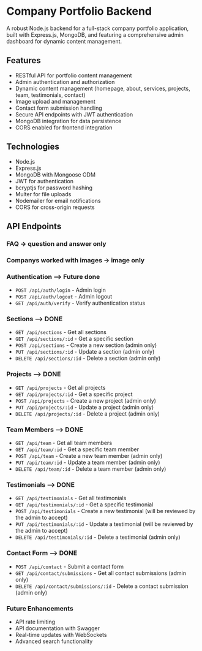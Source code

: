 # Company Portfolio Backend

A robust Node.js backend for a full-stack company portfolio application, built with Express.js, MongoDB, and featuring a comprehensive admin dashboard for dynamic content management.

## Features

- RESTful API for portfolio content management
- Admin authentication and authorization
- Dynamic content management (homepage, about, services, projects, team, testimonials, contact)
- Image upload and management
- Contact form submission handling
- Secure API endpoints with JWT authentication
- MongoDB integration for data persistence
- CORS enabled for frontend integration

## Technologies

- Node.js
- Express.js
- MongoDB with Mongoose ODM
- JWT for authentication
- bcryptjs for password hashing
- Multer for file uploads
- Nodemailer for email notifications
- CORS for cross-origin requests

## API Endpoints

### FAQ -> question and answer only

### Companys worked with images -> image only

### Authentication --> Future done

- `POST /api/auth/login` - Admin login
- `POST /api/auth/logout` - Admin logout
- `GET /api/auth/verify` - Verify authentication status

### Sections --> DONE

- `GET /api/sections` - Get all sections
- `GET /api/sections/:id` - Get a specific section
- `POST /api/sections` - Create a new section (admin only)
- `PUT /api/sections/:id` - Update a section (admin only)
- `DELETE /api/sections/:id` - Delete a section (admin only)

### Projects --> DONE

- `GET /api/projects` - Get all projects
- `GET /api/projects/:id` - Get a specific project
- `POST /api/projects` - Create a new project (admin only)
- `PUT /api/projects/:id` - Update a project (admin only)
- `DELETE /api/projects/:id` - Delete a project (admin only)

### Team Members --> DONE

- `GET /api/team` - Get all team members
- `GET /api/team/:id` - Get a specific team member
- `POST /api/team` - Create a new team member (admin only)
- `PUT /api/team/:id` - Update a team member (admin only)
- `DELETE /api/team/:id` - Delete a team member (admin only)

### Testimonials --> DONE

- `GET /api/testimonials` - Get all testimonials
- `GET /api/testimonials/:id` - Get a specific testimonial
- `POST /api/testimonials` - Create a new testimonial (will be reviewed by the admin to accept)
- `PUT /api/testimonials/:id` - Update a testimonial (will be reviewed by the admin to accept)
- `DELETE /api/testimonials/:id` - Delete a testimonial (admin only)

### Contact Form --> DONE

- `POST /api/contact` - Submit a contact form
- `GET /api/contact/submissions` - Get all contact submissions (admin only)
- `DELETE /api/contact/submissions/:id` - Delete a contact submission (admin only)

### Future Enhancements

- API rate limiting
- API documentation with Swagger
- Real-time updates with WebSockets
- Advanced search functionality

